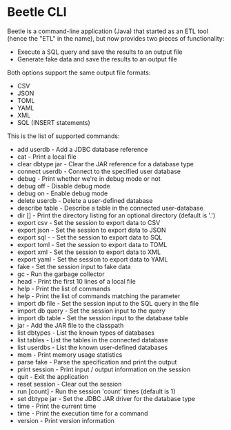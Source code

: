 # Beetle CLI
Beetle is a command-line application (Java) that started as an ETL tool (hence the
"ETL" in the name), but now provides two pieces of functionality:

* Execute a SQL query and save the results to an output file
* Generate fake data and save the results to an output file

Both options support the same output file formats:

* CSV
* JSON
* TOML
* YAML
* XML
* SQL (INSERT statements)

This is the list of supported commands:

* add userdb <name> <url> <user> - Add a JDBC database reference
* cat <file> - Print a local file
* clear dbtype <id> jar - Clear the JAR reference for a database type
* connect userdb <id> - Connect to the specified user database
* debug - Print whether we're in debug mode or not
* debug off - Disable debug mode
* debug on - Enable debug mode
* delete userdb <id> - Delete a user-defined database
* describe table <table name> - Describe a table in the connected user-database
* dir [<path>] - Print the directory listing for an optional directory (default is '.')
* export csv <filename> - Set the session to export data to CSV
* export json <filename> - Set the session to export data to JSON
* export sql <filename> <tablename> -  - Set the session to export data to SQL
* export toml <filename> - Set the session to export data to TOML
* export xml <filename> - Set the session to export data to XML
* export yaml <filename> - Set the session to export data to YAML
* fake <specification> - Set the session input to fake data
* gc - Run the garbage collector
* head <file> - Print the first 10 lines of a local file
* help - Print the list of commands
* help <start of a command> - Print the list of commands matching the parameter
* import db file <filename> - Set the session input to the SQL query in the file
* import db query <query> - Set the session input to the query
* import db table <name> - Set the session input to the database table
* jar <filename> - Add the JAR file to the classpath
* list dbtypes - List the known types of databases
* list tables - List the tables in the connected database
* list userdbs - List the known user-defined databases
* mem - Print memory usage statistics
* parse fake <specification> - Parse the specification and print the output
* print session - Print input / output information on the session
* quit - Exit the application
* reset session - Clear out the session
* run [count] - Run the session 'count' times (default is 1)
* set dbtype <id> jar <filename> - Set the JDBC JAR driver for the database type
* time - Print the current time
* time <command> - Print the execution time for a command
* version - Print version information
